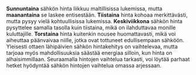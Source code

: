 **Sunnuntaina** sähkön hinta liikkuu maltillisissa lukemissa, mutta **maanantaina** se laskee entisestään. **Tiistaina** hinta kohoaa merkittävästi, mutta pysyy vielä kohtuullisissa lukemissa. **Keskiviikkona** sähkön hinta pysyttelee samalla tasolla kuin tiistaina, mikä on ilahduttavaa monille kuluttajille. **Torstaina** hinta kuitenkin nousee huomattavasti, mikä voi aiheuttaa päänvaivaa niille, jotka ovat tottuneet edullisempaan sähköön. Yleisesti ottaen lähipäivien sähkön hintakehitys on vaihtelevaa, mutta tarjoaa myös mahdollisuuksia säästää energiaa silloin, kun hinta on alhaisimmillaan. Seuraamalla hintojen vaihtelua tarkasti, voi löytää parhaat hetket hyödyntää sähkön hintojen vaihtelua omassa arjessaan.